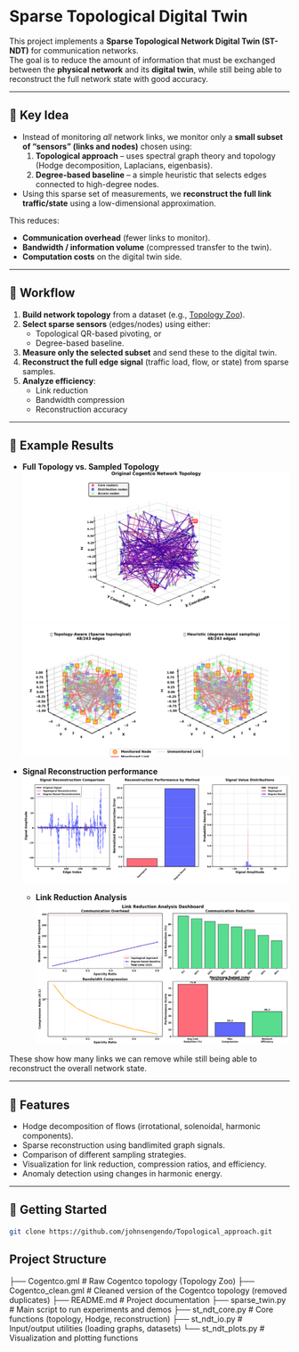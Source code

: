 # Sparse Topological Digital Twin

This project implements a **Sparse Topological Network Digital Twin (ST-NDT)** for communication networks.  
The goal is to reduce the amount of information that must be exchanged between the **physical network** and its **digital twin**, while still being able to reconstruct the full network state with good accuracy.

---

## 🔹 Key Idea
- Instead of monitoring *all* network links, we monitor only a **small subset of “sensors” (links and nodes)** chosen using:
  1. **Topological approach** – uses spectral graph theory and topology (Hodge decomposition, Laplacians, eigenbasis).
  2. **Degree-based baseline** – a simple heuristic that selects edges connected to high-degree nodes.
- Using this sparse set of measurements, we **reconstruct the full link traffic/state** using a low-dimensional approximation.

This reduces:
- **Communication overhead** (fewer links to monitor).  
- **Bandwidth / information volume** (compressed transfer to the twin).  
- **Computation costs** on the digital twin side.  

---

## 🔹 Workflow
1. **Build network topology** from a dataset (e.g., [Topology Zoo](https://github.com/afourmy/3D-internet-zoo/tree/master)).
2. **Select sparse sensors** (edges/nodes) using either:
   - Topological QR-based pivoting, or  
   - Degree-based baseline.  
3. **Measure only the selected subset** and send these to the digital twin.  
4. **Reconstruct the full edge signal** (traffic load, flow, or state) from sparse samples.  
5. **Analyze efficiency**:
   - Link reduction
   - Bandwidth compression
   - Reconstruction accuracy

---

## 🔹 Example Results
- **Full Topology vs. Sampled Topology**  
  ![full_topology](images/Figure_4.png)  
  ![sampled_topology_topological](images/Figure_5.png)  

- **Signal Reconstruction performance**  
  ![reduction_dashboard](images/Figure_8.png)

  - **Link Reduction Analysis**  
  ![reduction_dashboard](images/Figure_1.png)
    

These show how many links we can remove while still being able to reconstruct the overall network state.

---

## 🔹 Features
- Hodge decomposition of flows (irrotational, solenoidal, harmonic components).  
- Sparse reconstruction using bandlimited graph signals.  
- Comparison of different sampling strategies.  
- Visualization for link reduction, compression ratios, and efficiency.  
- Anomaly detection using changes in harmonic energy.  

---
## 🔹 Getting Started

```bash
git clone https://github.com/johnsengendo/Topological_approach.git

```

## Project Structure

├── Cogentco.gml # Raw Cogentco topology (Topology Zoo)
├── Cogentco_clean.gml # Cleaned version of the Cogentco topology (removed duplicates)
├── README.md # Project documentation
├── sparse_twin.py # Main script to run experiments and demos
├── st_ndt_core.py # Core functions (topology, Hodge, reconstruction)
├── st_ndt_io.py # Input/output utilities (loading graphs, datasets)
└── st_ndt_plots.py # Visualization and plotting functions
